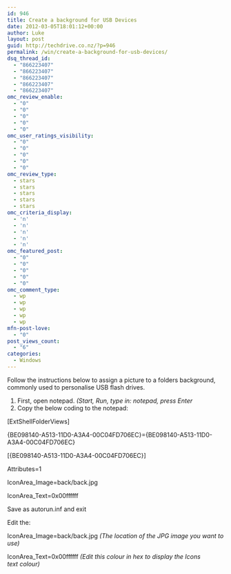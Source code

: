 ```yaml
---
id: 946
title: Create a background for USB Devices
date: 2012-03-05T18:01:12+00:00
author: Luke
layout: post
guid: http://techdrive.co.nz/?p=946
permalink: /win/create-a-background-for-usb-devices/
dsq_thread_id:
  - "866223407"
  - "866223407"
  - "866223407"
  - "866223407"
  - "866223407"
omc_review_enable:
  - "0"
  - "0"
  - "0"
  - "0"
  - "0"
omc_user_ratings_visibility:
  - "0"
  - "0"
  - "0"
  - "0"
  - "0"
omc_review_type:
  - stars
  - stars
  - stars
  - stars
  - stars
omc_criteria_display:
  - 'n'
  - 'n'
  - 'n'
  - 'n'
  - 'n'
omc_featured_post:
  - "0"
  - "0"
  - "0"
  - "0"
  - "0"
omc_comment_type:
  - wp
  - wp
  - wp
  - wp
  - wp
mfn-post-love:
  - "0"
post_views_count:
  - "6"
categories:
  - Windows
---
```

Follow the instructions below to assign a picture to a folders background, commonly used to personalise USB flash drives.

  1. First, open notepad. _(Start, Run, type in: notepad, press Enter_
  2. Copy the below coding to the notepad:

[ExtShellFolderViews]
  
{BE098140-A513-11D0-A3A4-00C04FD706EC}={BE098140-A513-11D0-A3A4-00C04FD706EC}

[{BE098140-A513-11D0-A3A4-00C04FD706EC}]
  
Attributes=1
  
IconArea_Image=back/back.jpg
  
IconArea_Text=0x00ffffff

Save as autorun.inf and exit
  
Edit the:

IconArea_Image=back/back.jpg _(The location of the JPG image you want to use)_
  
IconArea_Text=0x00ffffff _(Edit this colour in hex to display the Icons text colour)_

&nbsp;